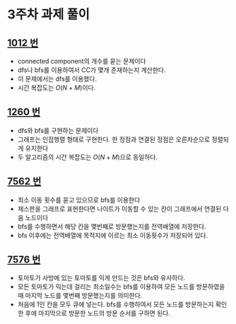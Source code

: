 # 3주차 과제 풀이

## [1012 번](https://www.acmicpc.net/problem/1012)
- connected component의 개수를 묻는 문제이다
- dfs나 bfs를 이용하여서 CC가 몇개 존재하는지 계산한다.
- 이 문제에서는 dfs를 이용했다.
- 시간 복잡도는 $O(N + M)$이다.


## [1260 번](https://www.acmicpc.net/problem/1260)
- dfs와 bfs를 구현하는 문제이다
- 그래프는 인접행렬 형태로 구현한다. 한 정점과 연결된 정점은 오른차순으로 정렬되게 유지한다
- 두 알고리즘의 시간 복잡도는 $O(N + M)$으로 동일하다.

 ## [7562 번](https://www.acmicpc.net/problem/7562)

- 최소 이동 횟수를 묻고 있으므로 bfs를 이용한다
- 체스판을 그래프로 표현한다면 나이트가 이동할 수 있는 칸이 그래프에서 연결된 다음 노드이다
- bfs를 수행하면서 해당 칸을 몇번째로 방문했는지를 전역배열에 저장한다.
- bfs 이후에는 전역배열에 목적지에 이르는 최소 이동횟수가 저장되어 있다.

## [7576 번](https://www.acmicpc.net/problem/7576)
- 토마토가 사방에 있는 토마토를 익게 만드는 것은 bfs와 유사하다.
- 모든 토마토가 익는데 걸리는 최소일수는 bfs를 이용하여 모든 노드를 방문하였을때 마지막 노드를 몇번째 방문했는지를 의미한다.
- 처음에 1인 칸을 모두 큐에 넣는다. bfs를 수행하여서 모든 노드를 방문하는지 확인한 후에 마지막으로 방문한 노드의 방문 순서를 구하면 된다.
